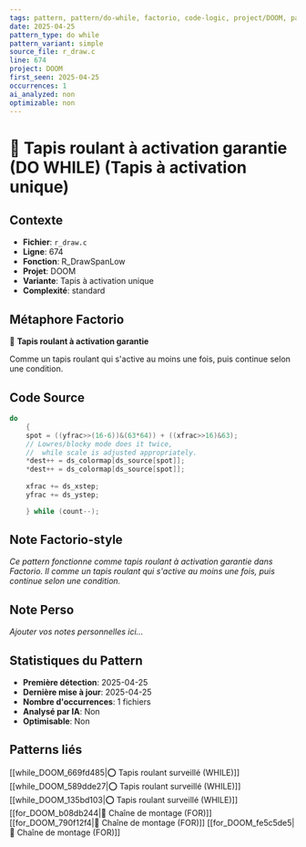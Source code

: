 ```yaml
---
tags: pattern, pattern/do-while, factorio, code-logic, project/DOOM, pattern/variant/simple
date: 2025-04-25
pattern_type: do while
pattern_variant: simple
source_file: r_draw.c
line: 674
project: DOOM
first_seen: 2025-04-25
occurrences: 1
ai_analyzed: non
optimizable: non
---
```


# 🔄 Tapis roulant à activation garantie (DO WHILE) (Tapis à activation unique)

## Contexte
- **Fichier**: `r_draw.c`
- **Ligne**: 674
- **Fonction**: R_DrawSpanLow
- **Projet**: DOOM
- **Variante**: Tapis à activation unique
- **Complexité**: standard

## Métaphore Factorio
🔄 **Tapis roulant à activation garantie**

Comme un tapis roulant qui s'active au moins une fois, puis continue selon une condition.

## Code Source
```c
do 
    { 
	spot = ((yfrac>>(16-6))&(63*64)) + ((xfrac>>16)&63);
	// Lowres/blocky mode does it twice,
	//  while scale is adjusted appropriately.
	*dest++ = ds_colormap[ds_source[spot]]; 
	*dest++ = ds_colormap[ds_source[spot]];
	
	xfrac += ds_xstep; 
	yfrac += ds_ystep; 

    } while (count--);
```

## Note Factorio-style
*Ce pattern fonctionne comme tapis roulant à activation garantie dans Factorio. Il comme un tapis roulant qui s'active au moins une fois, puis continue selon une condition.*

## Note Perso
*Ajouter vos notes personnelles ici...*

## Statistiques du Pattern
- **Première détection**: 2025-04-25
- **Dernière mise à jour**: 2025-04-25
- **Nombre d'occurrences**: 1 fichiers
- **Analysé par IA**: Non
- **Optimisable**: Non

## Patterns liés
[[while_DOOM_669fd485|⭕ Tapis roulant surveillé (WHILE)]]
[[while_DOOM_589dde27|⭕ Tapis roulant surveillé (WHILE)]]
[[while_DOOM_135bd103|⭕ Tapis roulant surveillé (WHILE)]]
[[for_DOOM_b08db244|🔄 Chaîne de montage (FOR)]]
[[for_DOOM_790f12f4|🔄 Chaîne de montage (FOR)]]
[[for_DOOM_fe5c5de5|🔄 Chaîne de montage (FOR)]]
